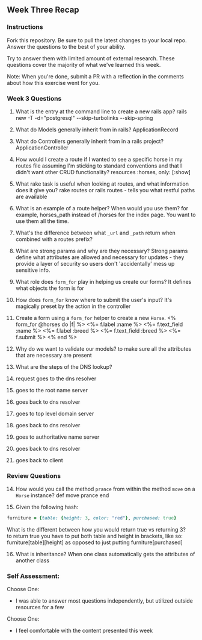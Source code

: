 ## Week Three Recap

### Instructions
Fork this repository. Be sure to pull the latest changes to your local repo. Answer the questions to the best of your ability.

Try to answer them with limited amount of external research. These questions cover the majority of what we've learned this week.

Note: When you're done, submit a PR with a reflection in the comments about how this exercise went for you.

### Week 3 Questions

1. What is the entry at the command line to create a new rails app?
  rails new <project name> -T -d="postgresql" --skip-turbolinks --skip-spring

2. What do Models generally inherit from in rails?
  ApplicationRecord

3. What do Controllers generally inherit from in a rails project?
  ApplicationController

4. How would I create a route if I wanted to see a specific horse in my routes file assuming I'm sticking to standard conventions and that I didn't want other CRUD functionality?
  resources :horses, only: [:show]

5. What rake task is useful when looking at routes, and what information does it give you?
  rake routes or rails routes - tells you what restful paths are available

6. What is an example of a route helper? When would you use them?
  for example, horses_path instead of /horses for the index page. You want to use them all the time.

7. What's the difference between what `_url` and `_path` return when combined with a routes prefix?


8. What are strong params and why are they necessary?
  Strong params define what attributes are allowed and necessary for updates - they provide a layer of security so users don't 'accidentally' mess up sensitive info.

9. What role does `form_for` play in helping us create our forms?
  It defines what objects the form is for

10. How does `form_for` know where to submit the user's input?
  It's magically preset by the action in the controller

11. Create a form using a `form_for` helper to create a new `Horse`.
  <% form_for @horses do |f| %>
    <%= f.label :name %>
    <%= f.text_field :name %>
    <%= f.label :breed %>
    <%= f.text_field :breed %>
    <%= f.submit %>
  <% end %>

12. Why do we want to validate our models?
  to make sure all the attributes that are necessary are present

13. What are the steps of the DNS lookup?
  1. request goes to the dns resolver
  2. goes to the root name server
  3. goes back to dns resolver
  4. goes to top level domain server
  5. goes back to dns resolver
  6. goes to authoritative name server
  7. goes back to dns resolver
  8. goes back to client


### Review Questions
14. How would you call the method `prance` from within the method `move` on a `Horse` instance?
  def move
    prance
  end

15. Given the following hash:

```ruby
furniture = {table: {height: 3, color: "red"}, purchased: true}
```
What is the different between how you would return true vs returning 3?  
  to return true you have to put both table and height in brackets, like so:
    furniture[table][height]
  as opposed to just putting furniture[purchased]


16. What is inheritance?
  When one class automatically gets the attributes of another class

### Self Assessment:
Choose One:
* I was able to answer most questions independently, but utilized outside resources for a few

Choose One:
* I feel comfortable with the content presented this week
